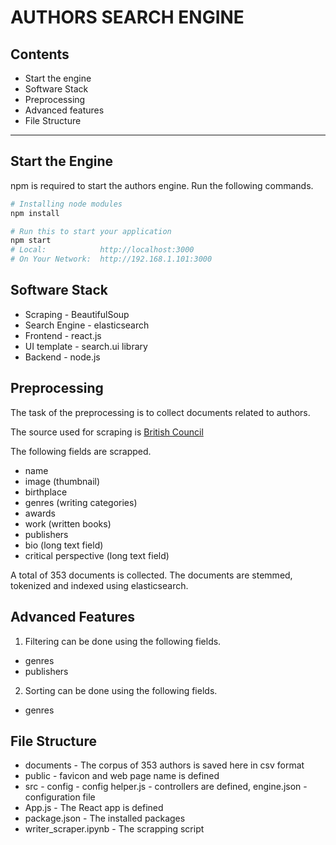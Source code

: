 # AUTHORS SEARCH ENGINE

## Contents

- Start the engine
- Software Stack
- Preprocessing
- Advanced features
- File Structure

---

## Start the Engine

npm is required to start the authors engine.
Run the following commands.

```bash
# Installing node modules
npm install

# Run this to start your application 
npm start
# Local:            http://localhost:3000
# On Your Network:  http://192.168.1.101:3000
```

## Software Stack

- Scraping - BeautifulSoup
- Search Engine - elasticsearch
- Frontend - react.js
- UI template - search.ui library
- Backend - node.js

## Preprocessing

The task of the preprocessing is to collect documents related to authors. 

The source used for scraping is [British Council](https://literature.britishcouncil.org)

The following fields are scrapped.
- name
- image (thumbnail)
- birthplace
- genres (writing categories)
- awards 
- work (written books)
- publishers 
- bio (long text field)
- critical perspective (long text field)

A total of 353 documents is collected. The documents are stemmed, tokenized and indexed using elasticsearch.

## Advanced Features

1. Filtering can be done using the following fields.
- genres 
- publishers

2. Sorting can be done using the following fields.
- genres 

## File Structure

- documents - The corpus of 353 authors is saved here in csv format
- public - favicon and web page name is defined
- src - config - config helper.js - controllers are defined, engine.json - configuration file
- App.js - The React app is defined
- package.json - The installed packages
- writer_scraper.ipynb - The scrapping script